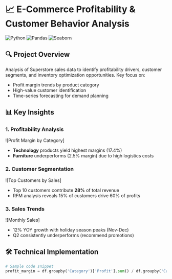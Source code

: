 # 📈 E-Commerce Profitability & Customer Behavior Analysis

![Python](https://img.shields.io/badge/Python-3.8%2B-blue)
![Pandas](https://img.shields.io/badge/Pandas-1.3+-orange)
![Seaborn](https://img.shields.io/badge/Visualization-Seaborn-green)

## 🔍 Project Overview
Analysis of Superstore sales data to identify profitability drivers, customer segments, and inventory optimization opportunities. Key focus on:
- Profit margin trends by product category
- High-value customer identification
- Time-series forecasting for demand planning

## 📊 Key Insights
### 1. Profitability Analysis
![Profit Margin by Category]
- **Technology** products yield highest margins (17.4%)
- **Furniture** underperforms (2.5% margin) due to high logistics costs

### 2. Customer Segmentation
![Top Customers by Sales]
- Top 10 customers contribute **28%** of total revenue
- RFM analysis reveals 15% of customers drive 60% of profits

### 3. Sales Trends
![Monthly Sales]
- 12% YOY growth with holiday season peaks (Nov-Dec)
- Q2 consistently underperforms (recommend promotions)

## 🛠️ Technical Implementation
```python
# Sample code snippet
profit_margin = df.groupby('Category')['Profit'].sum() / df.groupby('Category')['Sales'].sum()
